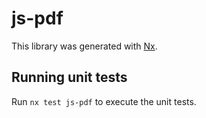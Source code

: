 # js-pdf

This library was generated with [Nx](https://nx.dev).

## Running unit tests

Run `nx test js-pdf` to execute the unit tests.
